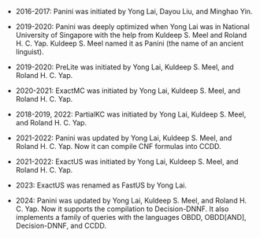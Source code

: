 * 2016-2017: Panini was initiated by Yong Lai, Dayou Liu, and Minghao Yin. 

* 2019-2020: Panini was deeply optimized when Yong Lai was in National University of Singapore with the help from Kuldeep S. Meel and Roland H. C. Yap. Kuldeep S. Meel named it as Panini (the name of an ancient linguist).

* 2019-2020: PreLite was initiated by Yong Lai, Kuldeep S. Meel, and Roland H. C. Yap. 

* 2020-2021: ExactMC was initiated by Yong Lai, Kuldeep S. Meel, and Roland H. C. Yap. 

* 2018-2019, 2022: PartialKC was initiated by Yong Lai, Kuldeep S. Meel, and Roland H. C. Yap. 

* 2021-2022: Panini was updated by Yong Lai, Kuldeep S. Meel, and Roland H. C. Yap. Now it can compile CNF formulas into CCDD.

* 2021-2022: ExactUS was initiated by Yong Lai, Kuldeep S. Meel, and Roland H. C. Yap. 

* 2023: ExactUS was renamed as FastUS by Yong Lai.

* 2024: Panini was updated by Yong Lai, Kuldeep S. Meel, and Roland H. C. Yap. Now it supports the compilation to Decision-DNNF. It also implements a family of queries with the languages OBDD, OBDD[AND], Decision-DNNF, and CCDD.
